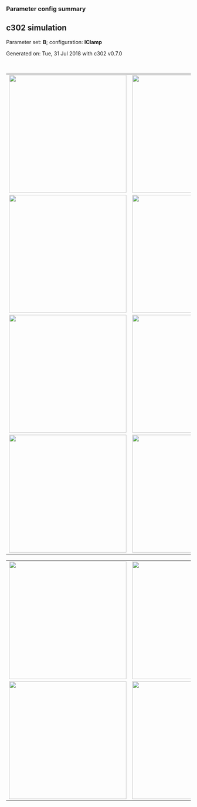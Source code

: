 ### Parameter config summary 
<h2>c302 simulation</h2>
<p>Parameter set: <b>B</b>; configuration: <b>IClamp</b></p>
<p>Generated on: Tue, 31 Jul 2018 with c302 v0.7.0</p><br/>
<table>

<tr>
  <td><a href="images/neurons_B_IClamp.png"><img alt=" " src="images/neurons_B_IClamp.png" height="320"/></a></td>
  <td><a href="images/traces_neuron_IClamp_B.png"><img alt=" " src="images/traces_neuron_IClamp_B.png" height="320"/></a></td>
</tr>

<tr>
  <td><a href="images/neuron_activity_B_IClamp.png"><img alt=" " src="images/neuron_activity_B_IClamp.png" height="320"/></a></td>
  <td><a href="images/traces_neuron_activity_IClamp_B.png"><img alt=" " src="images/traces_neuron_activity_IClamp_B.png" height="320"/></a></td>
</tr>

<tr>
  <td><a href="images/muscles_B_IClamp.png"><img alt=" " src="images/muscles_B_IClamp.png" height="320"/></a></td>
  <td><a href="images/traces_muscles_IClamp_B.png"><img alt=" " src="images/traces_muscles_IClamp_B.png" height="320"/></a></td>
</tr>

<tr>
  <td><a href="images/muscle_activity_B_IClamp.png"><img alt=" " src="images/muscle_activity_B_IClamp.png" height="320"/></a></td>
  <td><a href="images/traces_muscles_activity_IClamp_B.png"><img alt=" " src="images/traces_muscles_activity_IClamp_B.png" height="320"/></a></td>
</tr>
</table>
<table>

<tr><td><a href="images/c302_B_IClamp_exc_to_neurons.png"><img alt=" " src="images/c302_B_IClamp_exc_to_neurons.png" height="320"/></a></td>

  <td><a href="images/c302_B_IClamp_inh_to_neurons.png"><img alt=" " src="images/c302_B_IClamp_inh_to_neurons.png" height="320"/></a></td>

  <td><a href="images/c302_B_IClamp_elec_neurons_neurons.png"><img alt=" " src="images/c302_B_IClamp_elec_neurons_neurons.png" height="320"/></a></td></tr>

<tr><td><a href="images/c302_B_IClamp_exc_to_muscles.png"><img alt=" " src="images/c302_B_IClamp_exc_to_muscles.png" height="320"/></a></td>

  <td><a href="images/c302_B_IClamp_inh_to_muscles.png"><img alt=" " src="images/c302_B_IClamp_inh_to_muscles.png" height="320"/></a></td></tr>
</table>
